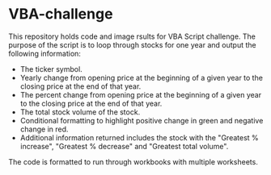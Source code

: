 # VBA-challenge

This repository holds code and image rsults for VBA Script challenge. The purpose of the script is to loop through stocks for one year and output the following information:
  * The ticker symbol.
  * Yearly change from opening price at the beginning of a given year to the closing price at the end of that year.
  * The percent change from opening price at the beginning of a given year to the closing price at the end of that year.
  * The total stock volume of the stock.
  * Conditional formatting to highlight positive change in green and negative change in red.
  * Additional information returned includes the stock with the "Greatest % increase", "Greatest % decrease" and "Greatest total volume". 
  
  The code is formatted to run through workbooks with multiple worksheets. 

